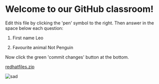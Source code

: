 

# Welcome to our GitHub classroom!

Edit this file by clicking the 'pen' symbol to the right.
Then answer in the space below each question:

1. First name
Leo



3. Favourite animal
Not Penguin


Now click the green 'commit changes' button at the bottom.

[redhatfiles.zip](https://github.com/yrdsb-peths/first-github-assignment-LeoX88886/files/8232975/redhatfiles.zip)

![sad](https://user-images.githubusercontent.com/101126520/157892190-21cf824a-cf2c-4612-ad29-07bd5d25f54d.jpg)
